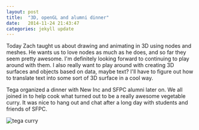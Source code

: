 ```yaml
---
layout: post
title:  "3D, openGL and alumni dinner"
date:   2014-11-24 21:43:47
categories: jekyll update
---
```

Today Zach taught us about drawing and animating in 3D using nodes and meshes. He wants us to love nodes as much as he does, and so far they seem pretty awesome. I'm definitely looking forward to continuing to play around with them. I also really want to play around with creating 3D surfaces and objects based on data, maybe text? I'll have to figure out how to translate text into some sort of 3D surface in a cool way.

Tega organized a dinner with New Inc and SFPC alumni later on. We all joined in to help cook what turned out to be a really awesome vegetable curry. It was nice to hang out and chat after a long day with students and friends of SFPC.

![tega curry]({{site.baseurl}}/assets/tegacurry.png)